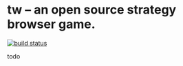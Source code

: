 # tw – an open source strategy browser game.

[![build status](https://img.shields.io/travis/derhuerst/tw.svg)](https://travis-ci.org/derhuerst/tw)

todo
